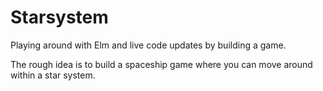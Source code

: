 # Starsystem

Playing around with Elm and live code updates by building a game.

The rough idea is to build a spaceship game where you can move around within a star system.
